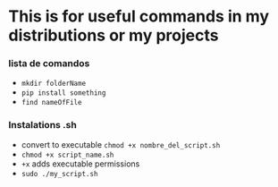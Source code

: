 # This is for useful commands in my distributions or my projects

### lista de comandos

- `mkdir folderName`
- `pip install something`
- `find nameOfFile`

### Instalations .sh
- convert to executable `chmod +x nombre_del_script.sh`
- `chmod +x script_name.sh`
- `+x` adds executable permissions
- `sudo ./my_script.sh`

